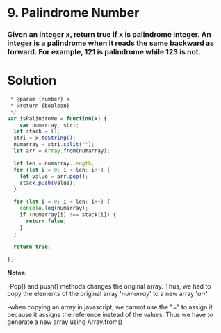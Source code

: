 # 9. Palindrome Number
### Given an integer x, return true if x is palindrome integer.  An integer is a palindrome when it reads the same backward as forward. For example, 121 is palindrome while 123 is not.
  # Solution
```javascript /**
 * @param {number} x
 * @return {boolean}
 */
var isPalindrome = function(x) {
    var numarray, stri;
  let stack = [];
  stri = x.toString();
  numarray = stri.split("");
  let arr = Array.from(numarray);

  let len = numarray.length;
  for (let i = 0; i < len; i++) {
    let value = arr.pop();
    stack.push(value);
  }

  for (let i = 0; i < len; i++) {
    console.log(numarray);
    if (numarray[i] !== stack[i]) {
      return false;
    }
  }

  return true;
    
};
```
**Notes:**


-Pop() and push() methods changes the original array. Thus, we had to copy the elements of the original array '*numarray*' to a new array '*arr*'

-when copying an array in javascript, we cannot use the "=" to assign it because it assigns the reference instead of the values. Thus we have to generate a new array using Array.from()